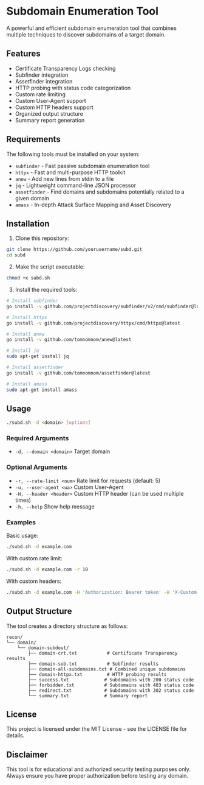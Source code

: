 # Subdomain Enumeration Tool

A powerful and efficient subdomain enumeration tool that combines multiple techniques to discover subdomains of a target domain.

## Features

- Certificate Transparency Logs checking
- Subfinder integration
- Assetfinder integration
- HTTP probing with status code categorization
- Custom rate limiting
- Custom User-Agent support
- Custom HTTP headers support
- Organized output structure
- Summary report generation

## Requirements

The following tools must be installed on your system:

- `subfinder` - Fast passive subdomain enumeration tool
- `httpx` - Fast and multi-purpose HTTP toolkit
- `anew` - Add new lines from stdin to a file
- `jq` - Lightweight command-line JSON processor
- `assetfinder` - Find domains and subdomains potentially related to a given domain
- `amass` - In-depth Attack Surface Mapping and Asset Discovery

## Installation

1. Clone this repository:
```bash
git clone https://github.com/yourusername/subd.git
cd subd
```

2. Make the script executable:
```bash
chmod +x subd.sh
```

3. Install the required tools:

```bash
# Install subfinder
go install -v github.com/projectdiscovery/subfinder/v2/cmd/subfinder@latest

# Install httpx
go install -v github.com/projectdiscovery/httpx/cmd/httpx@latest

# Install anew
go install -v github.com/tomnomnom/anew@latest

# Install jq
sudo apt-get install jq

# Install assetfinder
go install -v github.com/tomnomnom/assetfinder@latest

# Install amass
sudo apt-get install amass
```

## Usage

```bash
./subd.sh -d <domain> [options]
```

### Required Arguments

- `-d, --domain <domain>`     Target domain

### Optional Arguments

- `-r, --rate-limit <num>`    Rate limit for requests (default: 5)
- `-u, --user-agent <ua>`     Custom User-Agent
- `-H, --header <header>`     Custom HTTP header (can be used multiple times)
- `-h, --help`                Show help message

### Examples

Basic usage:
```bash
./subd.sh -d example.com
```

With custom rate limit:
```bash
./subd.sh -d example.com -r 10
```

With custom headers:
```bash
./subd.sh -d example.com -H 'Authorization: Bearer token' -H 'X-Custom-Header: value'
```

## Output Structure

The tool creates a directory structure as follows:

```
recon/
└── domain/
    └── domain-subdout/
        ├── domain-crt.txt           # Certificate Transparency results
        ├── domain-sub.txt           # Subfinder results
        ├── domain-all-subdomains.txt # Combined unique subdomains
        ├── domain-httpx.txt         # HTTP probing results
        ├── success.txt             # Subdomains with 200 status code
        ├── forbidden.txt           # Subdomains with 403 status code
        ├── redirect.txt            # Subdomains with 302 status code
        └── summary.txt             # Summary report
```

## License

This project is licensed under the MIT License - see the LICENSE file for details.

## Disclaimer

This tool is for educational and authorized security testing purposes only. Always ensure you have proper authorization before testing any domain.
